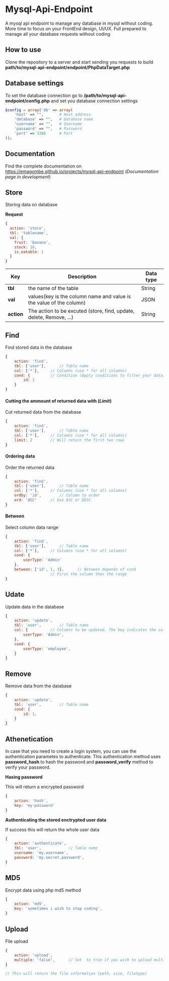 # Mysql-Api-Endpoint

A mysql api endpoint to manage any database in mysql without coding.
More time to focus on your FrontEnd design, UI/UX.
Full prepared to manage all your database requests without coding

## How to use

Clone the repository to a server and start sending you requests to build **path/to/mysql-api-endpoint/endpoint/PhpDataTarget.php**

## Database settings

To set the database connection go to **/path/to/mysql-api-endpoint/config.php** and set you database connection settings
```php
$config = array('db' => array(
	'host' => "", 		# Host address
	'database' => "", 	# Database name
	'username' => "", 	# Username
	'password' => "", 	# Password
	'port' => 3306		# Port
));
```

## Documentation

Find the complete documentation on https://emagombe.github.io/projects/mysql-api-endpoint (*Documentation page in development*)


## Store

Storing data on database

**Request**

```javascript
{
  action: 'store',
  tbl: 'tablename',
  val: {
    fruit: 'banana',
    stock: 16,
    is_eatable: 1
  }
}
```
| Key   | Description                                             		| Data type	 |
|------ | ----------------------------------------------------------------------|-----------------
|**tbl**| the name of the table                                   		| String 	 |
|**val**| values(key is the column name and value is the value of the column)   | JSON		 |
|**action**| The action to be excuted (store, find, update, delete, Remove, ...)| String	 |


## Find

Find stored data in the database

```javascript
{
	action: 'find',
	tbl: ['user'],		// Table name
	col: ['*'],		// Columns (use * for all columns)
	cond: {			// Condition (Apply conditions to filter your data)
		id: 1
	}
}
```
#### Cutting the ammount of returned data with (*Limit*)
Cut returned data from the database
```javascript
{
	action: 'find',
	tbl: ['user'],		// Table name
	col: ['*'],		// Columns (use * for all columns)
	limit: 2		// Will return the first two rows
}
```
#### Ordering data
Order the returned data
```javascript
{
	action: 'find',
	tbl: ['user'],		// Table name
	col: ['*'],		// Columns (use * for all columns)
	ordby: 'id',		// Column to order
	ord: 'ASC'		// Use ASC or DESC
}
```

#### Between
Select column data range
```javascript
{
	action: 'find',
	tbl: ['user'],		// Table name
	col: ['*'],		// Columns (use * for all columns)
	cond: {
		userType: 'Admin'
	},
	between: ['id', 1, 3],		// Between depends of cond 
					// First the column then the range
}
```

## Udate

Update data in the database

```javascript
{
	action: 'update',
	tbl: 'user',		// Table name
	col: {			// Columns to be updated. The key indicates the column and the value is the new value to be set
		userType: 'Admin',
	},
	cond: {
		userType: 'employee',
	}
}
```

## Remove

Remove data from the database

```javascript
{
	action: 'update',
	tbl: 'user',		// Table name
	cond: {
		id: 1,
	}
}
```

## Athenetication

In case that you need to create a login system, you can use the authentication parametes to authenticate.
This authentication method uses **password_hash** to hash the password and **password_verify** method to verify your password.

**Hasing password**

This will return a encrypted password
```javascript
{
	action: 'hash',
	key: 'my-password'
}
```
**Authenticating the stored enctrypted user data**

If success this will return the whole user data
```javascript
{
	action: 'authenticate',
	tbl: 'user',			// Table name
	username: 'my.username',	
	password: 'my.secret.password',
}
```
## MD5

Encrypt data using php md5 method
```javascript
{
	action: 'md5',
	key: 'sometimes i wish to stop coding',
}
```
## Upload

File upload

```javascript
{
	action: 'upload',
	multiple: 'false',		// Set  to true if you wish to upload multiple files from an input
}

// This will return the file information (path, size, filetype)


```
